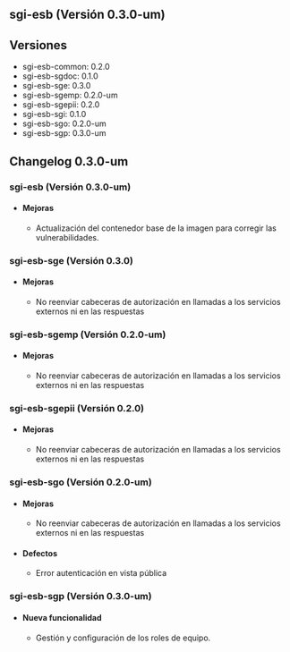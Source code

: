 ## sgi-esb (Versión 0.3.0-um)

## Versiones
* sgi-esb-common: 0.2.0
* sgi-esb-sgdoc: 0.1.0
* sgi-esb-sge: 0.3.0
* sgi-esb-sgemp: 0.2.0-um
* sgi-esb-sgepii: 0.2.0
* sgi-esb-sgi: 0.1.0
* sgi-esb-sgo: 0.2.0-um
* sgi-esb-sgp: 0.3.0-um

## Changelog 0.3.0-um

### sgi-esb (Versión 0.3.0-um)

* #### Mejoras
  * Actualización del contenedor base de la imagen para corregir las vulnerabilidades.

### sgi-esb-sge (Versión 0.3.0)

* #### Mejoras
  * No reenviar cabeceras de autorización en llamadas a los servicios externos ni en las respuestas

### sgi-esb-sgemp (Versión 0.2.0-um)

* #### Mejoras
   * No reenviar cabeceras de autorización en llamadas a los servicios externos ni en las respuestas

### sgi-esb-sgepii (Versión 0.2.0)

* #### Mejoras
   * No reenviar cabeceras de autorización en llamadas a los servicios externos ni en las respuestas

### sgi-esb-sgo (Versión 0.2.0-um)

* #### Mejoras
  * No reenviar cabeceras de autorización en llamadas a los servicios externos ni en las respuestas

* #### Defectos
  * Error autenticación en vista pública

### sgi-esb-sgp (Versión 0.3.0-um)

* #### Nueva funcionalidad
  * Gestión y configuración de los roles de equipo.
